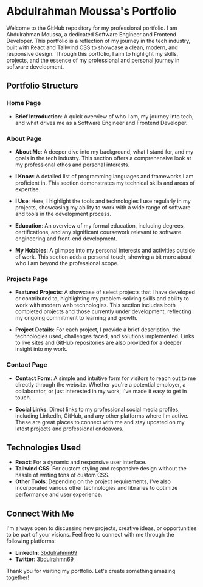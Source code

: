 # Abdulrahman Moussa's Portfolio

Welcome to the GitHub repository for my professional portfolio. I am Abdulrahman Moussa, a dedicated Software Engineer and Frontend Developer. This portfolio is a reflection of my journey in the tech industry, built with React and Tailwind CSS to showcase a clean, modern, and responsive design. Through this portfolio, I aim to highlight my skills, projects, and the essence of my professional and personal journey in software development.

## Portfolio Structure

### Home Page

- **Brief Introduction**: A quick overview of who I am, my journey into tech, and what drives me as a Software Engineer and Frontend Developer.

### About Page

- **About Me**: A deeper dive into my background, what I stand for, and my goals in the tech industry. This section offers a comprehensive look at my professional ethos and personal interests.

- **I Know**: A detailed list of programming languages and frameworks I am proficient in. This section demonstrates my technical skills and areas of expertise.

- **I Use**: Here, I highlight the tools and technologies I use regularly in my projects, showcasing my ability to work with a wide range of software and tools in the development process.

- **Education**: An overview of my formal education, including degrees, certifications, and any significant coursework relevant to software engineering and front-end development.

- **My Hobbies**: A glimpse into my personal interests and activities outside of work. This section adds a personal touch, showing a bit more about who I am beyond the professional scope.

### Projects Page

- **Featured Projects**: A showcase of select projects that I have developed or contributed to, highlighting my problem-solving skills and ability to work with modern web technologies. This section includes both completed projects and those currently under development, reflecting my ongoing commitment to learning and growth.

- **Project Details**: For each project, I provide a brief description, the technologies used, challenges faced, and solutions implemented. Links to live sites and GitHub repositories are also provided for a deeper insight into my work.

### Contact Page

- **Contact Form**: A simple and intuitive form for visitors to reach out to me directly through the website. Whether you're a potential employer, a collaborator, or just interested in my work, I've made it easy to get in touch.

- **Social Links**: Direct links to my professional social media profiles, including LinkedIn, GitHub, and any other platforms where I'm active. These are great places to connect with me and stay updated on my latest projects and professional endeavors.

## Technologies Used

- **React**: For a dynamic and responsive user interface.
- **Tailwind CSS**: For custom styling and responsive design without the hassle of writing tons of custom CSS.
- **Other Tools**: Depending on the project requirements, I've also incorporated various other technologies and libraries to optimize performance and user experience.

## Connect With Me

I'm always open to discussing new projects, creative ideas, or opportunities to be part of your visions. Feel free to connect with me through the following platforms:

- **LinkedIn**: [3bdulrahmn69](https://www.linkedin.com/in/3bdulrahmn69/)
- **Twitter**: [3bdulrahmn69](https://twitter.com/3bdulrahmn69)

Thank you for visiting my portfolio. Let's create something amazing together!
